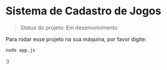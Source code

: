<h1> Sistema de Cadastro de Jogos</h1>

 > Status do projeto: Em desenvolvimento
 
 Para rodar esse projeto na sua máquina, por favor digite:
 
 ```
 node app.js
 ```

:)